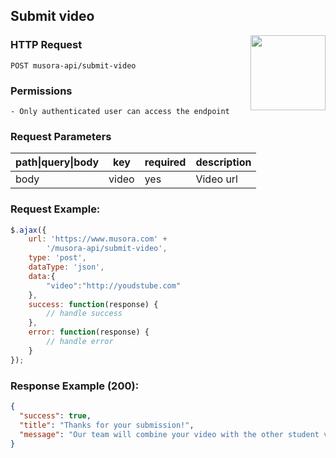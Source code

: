 ## Submit video

<a href="https://www.postman.com/red-shadow-611407/workspace/staging-drumeo-with-musora-api/request/9725390-73ea4dc8-9b86-4e52-b809-2e74d1666237"  target="_blank" style="float:right;">
<img width="120px" src="https://images.ctfassets.net/1wryd5vd9xez/1sHuHRROdF7ifCjy4QKVXk/a44e85c6138dbe13126c4ede8650cf29/https___cdn-images-1.medium.com_max_2000_1_O0OZO4m6nbwwnYAtkSQO0g.png"/>
</a>

### HTTP Request
`POST musora-api/submit-video`


### Permissions
    - Only authenticated user can access the endpoint

### Request Parameters

| path\|query\|body|  key      |  required |  description           |
|------------------|---------------------|-----------|--------------|
| body            |  video  |  yes  |    Video url

### Request Example:

```js
$.ajax({
    url: 'https://www.musora.com' +
        '/musora-api/submit-video',
    type: 'post',
    dataType: 'json',
    data:{
        "video":"http://youdstube.com"
    },
    success: function(response) {
        // handle success
    },
    error: function(response) {
        // handle error
    }
});
```

### Response Example (200):
```json
{
  "success": true,
  "title": "Thanks for your submission!",
  "message": "Our team will combine your video with the other student videos to create next months episode. Collaborations are typically released on the first of each month."
}
```